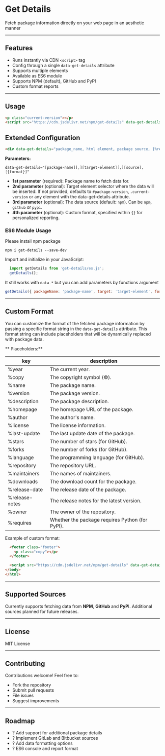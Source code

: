 # Get Details

Fetch package information directly on your web page in an aesthetic manner

---
## Features

- Runs instantly via CDN `<script>` tag
- Config through a single `data-get-details` attribute
- Supports multiple elements
- Available as ES6 module
- Supports NPM (default), GitHub and PyPI
- Custom format reports

---

## Usage

```html
<p class="current-version"></p>
<script src="https://cdn.jsdelivr.net/npm/get-details" data-get-details="package_name"></script>
```

## Extended Configuration

```html
<div data-get-details="package_name, html element, package source, {%report %format}"></div>
```

**Parameters:**

`data-get-details="[package-name][,][target-element][,][source],[{format}]"`

- **1st parameter** (required): Package name to fetch data for.
- **2nd parameter** (optional): Target element selector where the data will be inserted. If not provided, defaults to `#package-version`, `.current-version` or any element with the data-get-details attribute.
- **3rd parameter** (optional): The data source (default: `npm`). Can be `npm`, `github` or `pypi`.
- **4th parameter** (optional): Custom format, specified within `{}` for personalized reporting.

### ES6 Module Usage

Please install npm package

```shell
npm i get-details --save-dev
```
Import and initialize in your JavaScript:

```javascript
  import getDetails from 'get-details/es.js';
  getDetails();
```

It still works with `data-*` but you can add parameters by functions argument

```javascript
getDetails({ packageName: 'package-name', target: 'target-element', format: '{ %string }' });
```

---

## Custom Format

You can customize the format of the fetched package information by passing a specific format string in the `data-get-details` attribute. This format string can include placeholders that will be dynamically replaced with package data.

** Placeholders:**

| key              | description                            |
|------------------|----------------------------------------|
| %year            | The current year.                      |
| %copy            | The copyright symbol (©).              |
| %name            | The package name.                      |
| %version         | The package version.                   |
| %description     | The package description.               |
| %homepage        | The homepage URL of the package.       |
| %author          | The author's name.                     |
| %license         | The license information.               |
| %last-update     | The last update date of the package.   |
| %stars           | The number of stars (for GitHub).      |
| %forks           | The number of forks (for GitHub).      |
| %language        | The programming language (for GitHub). |
| %repository      | The repository URL.                    |
| %maintainers     | The names of maintainers.              |
| %downloads       | The download count for the package.    |
| %release-date    | The release date of the package.       |
| %release-notes   | The release notes for the latest version. |
| %owner           | The owner of the repository.           |
| %requires        | Whether the package requires Python (for PyPI). |

Example of custom format:

```html
  <footer class="footer">
    <p class="copy"></p>
  </footer>

  <script src="https://cdn.jsdelivr.net/npm/get-details" data-get-details="get-details,.copy,npm,{'%year %copy %name %version - (%license)'}"></script>
</body>
</html>
```

---

## Supported Sources

Currently supports fetching data from **NPM**, **GitHub** and **PyPI**.
Additional sources planned for future releases.

---

## License

MIT License

---

## Contributing

Contributions welcome! Feel free to:

- Fork the repository
- Submit pull requests
- File issues
- Suggest improvements

---

## Roadmap

- ? Add support for additional package details
- ? Implement GitLab and Bitbucket sources
- ? Add data formatting options
- ? ES6 console and report format
